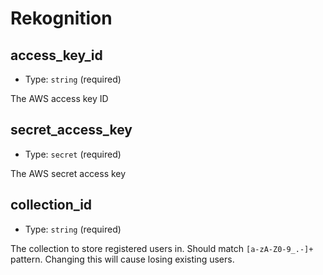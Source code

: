 
Rekognition
===========



access_key_id
-------------

- Type: `string` (required)

The AWS access key ID



secret_access_key
-----------------

- Type: `secret` (required)

The AWS secret access key



collection_id
-------------

- Type: `string` (required)

The collection to store registered users in. Should match `[a-zA-Z0-9_.-]+`
pattern. Changing this will cause losing existing users.
